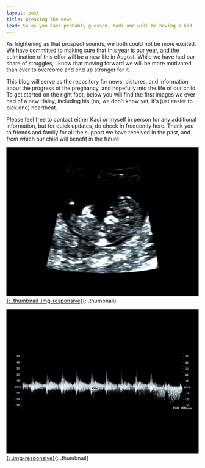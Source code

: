 ```yaml
---
layout: post
title: Breaking The News
lead: So as you have probably guessed, Kadi and will be having a kid.
---
```


As frightening as that prospect sounds, we both could not be more excited. We have committed to making sure that this year is our year, and the culmination of this effor will be a new life in August. While we have had our share of struggles, I know that moving forward we will be more motivated than ever to overcome and end up stronger for it.

This blog will serve as the repository for news, pictures, and information about the progress of the pregnancy, and hopefully into the life of our child. To get started on the right foot, below you will find the first images we ever had of a new Haley, including his (no, we don't know yet, it's just easier to pick one) heartbeat.

Please feel free to contact either Kadi or myself in person for any additional information, but for quick updates, do check in frequently here. Thank you to friends and family for all the support we have received in the past, and from which our child will benefit in the future.

[![Sonogram 1](static/img/letter_baby.png){: .thumbnail .img-responsive}](static/img/letter_baby.png){: .thumbnail}

[![Heartbeat](static/img/heartbeat.png){: .img-responsive}](static/img/heartbeat.png){: .thumbnail}
